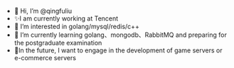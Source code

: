 - 👋 Hi, I’m @qingfuliu
- ✨I am currently working at Tencent
- 👀 I’m interested in golang/mysql/redis/c++
- 🌱 I’m currently learning golang、mongodb、RabbitMQ and preparing for the postgraduate examination
- 💞️In the future, I want to engage in the development of game servers or e-commerce servers

<!---
qingfuliu/qingfuliu is a ✨ special ✨ repository because its `README.md` (this file) appears on your GitHub profile.
You can click the Preview link to take a look at your changes.
--->

